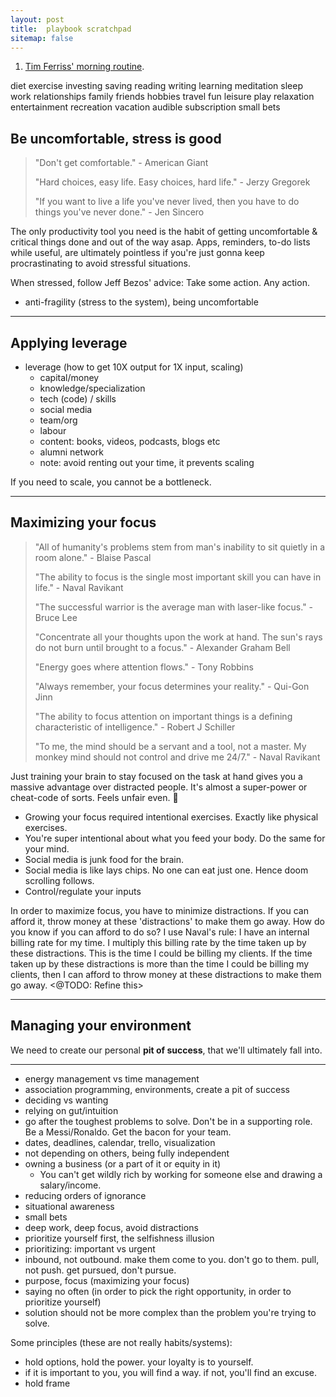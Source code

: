 ```yaml
---
layout: post
title:  playbook scratchpad
sitemap: false
---
```


1. [Tim Ferriss' morning routine](https://tim.blog/2017/03/21/tim-ferriss-morning-routine/).

diet
exercise
investing
saving
reading
writing
learning
meditation
sleep
work
relationships
family
friends
hobbies
travel
fun
leisure
play
relaxation
entertainment
recreation
vacation
audible subscription
small bets

## Be uncomfortable, stress is good

>
> "Don't get comfortable." - American Giant
>
> "Hard choices, easy life. Easy choices, hard life." - Jerzy Gregorek
>
> "If you want to live a life you've never lived, then you have to do things you've never done." - Jen Sincero
>

The only productivity tool you need is the habit of getting uncomfortable & critical things done and out of the way asap. Apps, reminders, to-do lists while useful, are ultimately pointless if you're just gonna keep procrastinating to avoid stressful situations.

When stressed, follow Jeff Bezos' advice: Take some action. Any action.

* anti-fragility (stress to the system), being uncomfortable

-----

## Applying leverage

* leverage (how to get 10X output for 1X input, scaling)
  * capital/money
  * knowledge/specialization
  * tech (code) / skills
  * social media
  * team/org
  * labour
  * content: books, videos, podcasts, blogs etc
  * alumni network
  * note: avoid renting out your time, it prevents scaling

If you need to scale, you cannot be a bottleneck.

-----

## Maximizing your focus

>
> "All of humanity's problems stem from man's inability to sit quietly in a room alone." - Blaise Pascal
>
> "The ability to focus is the single most important skill you can have in life." - Naval Ravikant
>
> "The successful warrior is the average man with laser-like focus." - Bruce Lee
>
> "Concentrate all your thoughts upon the work at hand. The sun's rays do not burn until brought to a focus." - Alexander Graham Bell
>
> "Energy goes where attention flows." - Tony Robbins
>
> "Always remember, your focus determines your reality." - Qui-Gon Jinn
>
> "The ability to focus attention on important things is a defining characteristic of intelligence." - Robert J Schiller
>
> "To me, the mind should be a servant and a tool, not a master. My monkey mind should not control and drive me 24/7." - Naval Ravikant

Just training your brain to stay focused on the task at hand gives you a massive advantage over distracted people. It's almost a super-power or cheat-code of sorts. Feels unfair even. 🤷

* Growing your focus required intentional exercises. Exactly like physical exercises.
* You're super intentional about what you feed your body. Do the same for your mind.
* Social media is junk food for the brain.
* Social media is like lays chips. No one can eat just one. Hence doom scrolling follows.
* Control/regulate your inputs

In order to maximize focus, you have to minimize distractions. If you can afford it, throw money at these 'distractions' to make them go away. How do you know if you can afford to do so? I use Naval's rule: I have an internal billing rate for my time. I multiply this billing rate by the time taken up by these distractions. This is the time I could be billing my clients. If the time taken up by these distractions is more than the time I could be billing my clients, then I can afford to throw money at these distractions to make them go away. <@TODO: Refine this>

-----

## Managing your environment

We need to create our personal **pit of success**, that we'll ultimately fall into.

-----

* energy management vs time management
* association programming, environments, create a pit of success
* deciding vs wanting
* relying on gut/intuition
* go after the toughest problems to solve. Don't be in a supporting role. Be a Messi/Ronaldo. Get the bacon for your team.
* dates, deadlines, calendar, trello, visualization
* not depending on others, being fully independent
* owning a business (or a part of it or equity in it)
  * You can't get wildly rich by working for someone else and drawing a salary/income.
* reducing orders of ignorance
* situational awareness
* small bets
* deep work, deep focus, avoid distractions
* prioritize yourself first, the selfishness illusion
* prioritizing: important vs urgent
* inbound, not outbound. make them come to you. don't go to them. pull, not push. get pursued, don't pursue.
* purpose, focus (maximizing your focus)
* saying no often (in order to pick the right opportunity, in order to prioritize yourself)
* solution should not be more complex than the problem you're trying to solve.

Some principles (these are not really habits/systems):

* hold options, hold the power. your loyalty is to yourself.
* if it is important to you, you will find a way. if not, you'll find an excuse.
* hold frame
